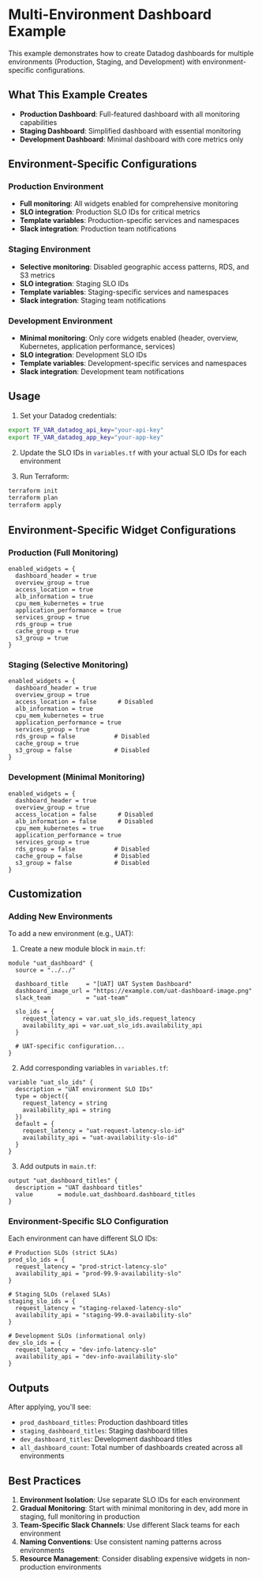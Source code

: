 # Multi-Environment Dashboard Example

This example demonstrates how to create Datadog dashboards for multiple environments (Production, Staging, and Development) with environment-specific configurations.

## What This Example Creates

- **Production Dashboard**: Full-featured dashboard with all monitoring capabilities
- **Staging Dashboard**: Simplified dashboard with essential monitoring
- **Development Dashboard**: Minimal dashboard with core metrics only

## Environment-Specific Configurations

### Production Environment
- **Full monitoring**: All widgets enabled for comprehensive monitoring
- **SLO integration**: Production SLO IDs for critical metrics
- **Template variables**: Production-specific services and namespaces
- **Slack integration**: Production team notifications

### Staging Environment
- **Selective monitoring**: Disabled geographic access patterns, RDS, and S3 metrics
- **SLO integration**: Staging SLO IDs
- **Template variables**: Staging-specific services and namespaces
- **Slack integration**: Staging team notifications

### Development Environment
- **Minimal monitoring**: Only core widgets enabled (header, overview, Kubernetes, application performance, services)
- **SLO integration**: Development SLO IDs
- **Template variables**: Development-specific services and namespaces
- **Slack integration**: Development team notifications

## Usage

1. Set your Datadog credentials:

```bash
export TF_VAR_datadog_api_key="your-api-key"
export TF_VAR_datadog_app_key="your-app-key"
```

2. Update the SLO IDs in `variables.tf` with your actual SLO IDs for each environment

3. Run Terraform:

```bash
terraform init
terraform plan
terraform apply
```

## Environment-Specific Widget Configurations

### Production (Full Monitoring)
```hcl
enabled_widgets = {
  dashboard_header = true
  overview_group = true
  access_location = true
  alb_information = true
  cpu_mem_kubernetes = true
  application_performance = true
  services_group = true
  rds_group = true
  cache_group = true
  s3_group = true
}
```

### Staging (Selective Monitoring)
```hcl
enabled_widgets = {
  dashboard_header = true
  overview_group = true
  access_location = false      # Disabled
  alb_information = true
  cpu_mem_kubernetes = true
  application_performance = true
  services_group = true
  rds_group = false           # Disabled
  cache_group = true
  s3_group = false            # Disabled
}
```

### Development (Minimal Monitoring)
```hcl
enabled_widgets = {
  dashboard_header = true
  overview_group = true
  access_location = false      # Disabled
  alb_information = false      # Disabled
  cpu_mem_kubernetes = true
  application_performance = true
  services_group = true
  rds_group = false           # Disabled
  cache_group = false         # Disabled
  s3_group = false            # Disabled
}
```

## Customization

### Adding New Environments

To add a new environment (e.g., UAT):

1. Create a new module block in `main.tf`:

```hcl
module "uat_dashboard" {
  source = "../../"
  
  dashboard_title     = "[UAT] UAT System Dashboard"
  dashboard_image_url = "https://example.com/uat-dashboard-image.png"
  slack_team          = "uat-team"
  
  slo_ids = {
    request_latency = var.uat_slo_ids.request_latency
    availability_api = var.uat_slo_ids.availability_api
  }
  
  # UAT-specific configuration...
}
```

2. Add corresponding variables in `variables.tf`:

```hcl
variable "uat_slo_ids" {
  description = "UAT environment SLO IDs"
  type = object({
    request_latency = string
    availability_api = string
  })
  default = {
    request_latency = "uat-request-latency-slo-id"
    availability_api = "uat-availability-slo-id"
  }
}
```

3. Add outputs in `main.tf`:

```hcl
output "uat_dashboard_titles" {
  description = "UAT dashboard titles"
  value       = module.uat_dashboard.dashboard_titles
}
```

### Environment-Specific SLO Configuration

Each environment can have different SLO IDs:

```hcl
# Production SLOs (strict SLAs)
prod_slo_ids = {
  request_latency = "prod-strict-latency-slo"
  availability_api = "prod-99.9-availability-slo"
}

# Staging SLOs (relaxed SLAs)
staging_slo_ids = {
  request_latency = "staging-relaxed-latency-slo"
  availability_api = "staging-99.0-availability-slo"
}

# Development SLOs (informational only)
dev_slo_ids = {
  request_latency = "dev-info-latency-slo"
  availability_api = "dev-info-availability-slo"
}
```

## Outputs

After applying, you'll see:
- `prod_dashboard_titles`: Production dashboard titles
- `staging_dashboard_titles`: Staging dashboard titles
- `dev_dashboard_titles`: Development dashboard titles
- `all_dashboard_count`: Total number of dashboards created across all environments

## Best Practices

1. **Environment Isolation**: Use separate SLO IDs for each environment
2. **Gradual Monitoring**: Start with minimal monitoring in dev, add more in staging, full monitoring in production
3. **Team-Specific Slack Channels**: Use different Slack teams for each environment
4. **Naming Conventions**: Use consistent naming patterns across environments
5. **Resource Management**: Consider disabling expensive widgets in non-production environments
